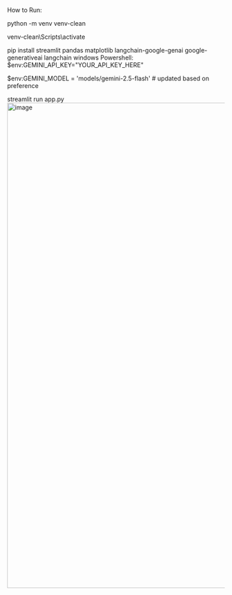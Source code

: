 How to Run:

python -m venv venv-clean

venv-clean\Scripts\activate

pip install streamlit pandas matplotlib langchain-google-genai google-generativeai langchain
windows Powershell:
$env:GEMINI_API_KEY="YOUR_API_KEY_HERE"

$env:GEMINI_MODEL = 'models/gemini-2.5-flash'  # updated based on preference

streamlit run app.py
<img width="1460" height="1121" alt="image" src="https://github.com/user-attachments/assets/c9eaa420-6887-4623-9229-1836c1fabdd9" />
